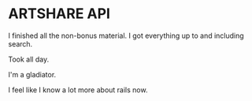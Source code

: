 # ARTSHARE API

I finished all the non-bonus material. I got everything up to and including search. 

Took all day.

I'm a gladiator.

I feel like I know a lot more about rails now.
